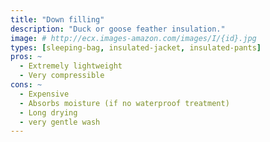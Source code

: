 ```yaml
---
title: "Down filling"
description: "Duck or goose feather insulation."
image: # http://ecx.images-amazon.com/images/I/{id}.jpg
types: [sleeping-bag, insulated-jacket, insulated-pants]
pros: ~
  - Extremely lightweight
  - Very compressible
cons: ~
  - Expensive
  - Absorbs moisture (if no waterproof treatment)
  - Long drying
  - very gentle wash
---
```

